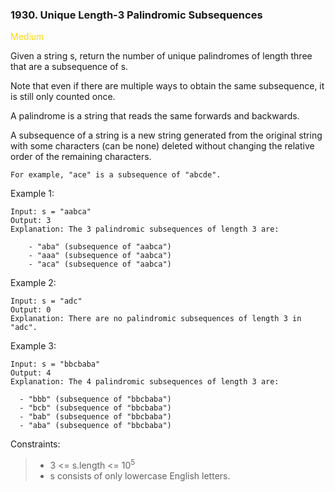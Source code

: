 ### 1930. Unique Length-3 Palindromic Subsequences

<span style="background-color:; color:Gold">Medium</span>

Given a string s, return the number of unique palindromes of length three that are a subsequence of s.

Note that even if there are multiple ways to obtain the same subsequence, it is still only counted once.

A palindrome is a string that reads the same forwards and backwards.

A subsequence of a string is a new string generated from the original string with some characters (can be none) deleted without changing the relative order of the remaining characters.

    For example, "ace" is a subsequence of "abcde".



Example 1:

    Input: s = "aabca"
    Output: 3
    Explanation: The 3 palindromic subsequences of length 3 are:  

        - "aba" (subsequence of "aabca")
        - "aaa" (subsequence of "aabca")
        - "aca" (subsequence of "aabca")

Example 2:

    Input: s = "adc"
    Output: 0
    Explanation: There are no palindromic subsequences of length 3 in "adc".

Example 3:

    Input: s = "bbcbaba"
    Output: 4
    Explanation: The 4 palindromic subsequences of length 3 are:

      - "bbb" (subsequence of "bbcbaba")
      - "bcb" (subsequence of "bbcbaba")
      - "bab" (subsequence of "bbcbaba")
      - "aba" (subsequence of "bbcbaba")



Constraints:

> - 3 <= s.length <= 10<sup>5</sup>
> - s consists of only lowercase English letters.

